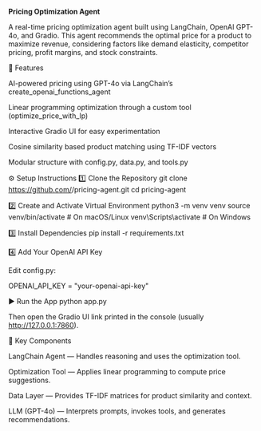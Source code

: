 **Pricing Optimization Agent**

A real-time pricing optimization agent built using LangChain, OpenAI GPT-4o, and Gradio.
This agent recommends the optimal price for a product to maximize revenue, considering factors like demand elasticity, competitor pricing, profit margins, and stock constraints.

🚀 Features

AI-powered pricing using GPT-4o via LangChain’s create_openai_functions_agent

Linear programming optimization through a custom tool (optimize_price_with_lp)

Interactive Gradio UI for easy experimentation

Cosine similarity based product matching using TF-IDF vectors

Modular structure with config.py, data.py, and tools.py

⚙️ Setup Instructions
1️⃣ Clone the Repository
git clone https://github.com/<your-username>/pricing-agent.git
cd pricing-agent

2️⃣ Create and Activate Virtual Environment
python3 -m venv venv
source venv/bin/activate   # On macOS/Linux
venv\Scripts\activate      # On Windows

3️⃣ Install Dependencies
pip install -r requirements.txt

4️⃣ Add Your OpenAI API Key

Edit config.py:

OPENAI_API_KEY = "your-openai-api-key"

▶️ Run the App
python app.py


Then open the Gradio UI link printed in the console (usually http://127.0.0.1:7860).

🧩 Key Components

LangChain Agent — Handles reasoning and uses the optimization tool.

Optimization Tool — Applies linear programming to compute price suggestions.

Data Layer — Provides TF-IDF matrices for product similarity and context.

LLM (GPT-4o) — Interprets prompts, invokes tools, and generates recommendations.
